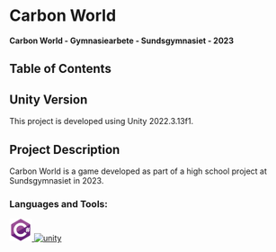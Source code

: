 # Carbon World
**Carbon World - Gymnasiearbete - Sundsgymnasiet - 2023**

## Table of Contents

## Unity Version
This project is developed using Unity 2022.3.13f1.

## Project Description
Carbon World is a game developed as part of a high school project at Sundsgymnasiet in 2023.

<h3 align="left">Languages and Tools:</h3>
<p align="left">
  <a href="https://www.w3schools.com/cs/" target="_blank" rel="noreferrer">
    <img src="https://raw.githubusercontent.com/devicons/devicon/master/icons/csharp/csharp-original.svg" alt="csharp" width="40" height="40"/>
  </a>
  <a href="https://unity.com/" target="_blank" rel="noreferrer">
    <img src="https://www.vectorlogo.zone/logos/unity3d/unity3d-icon.svg" alt="unity" width="40" height="40"/>
  </a>
</p>
